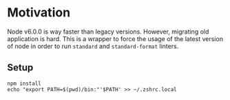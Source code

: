 # Motivation

Node v6.0.0 is way faster than legacy versions. However, migrating old application is hard.
This is a wrapper to force the usage of the latest version of node in order to run
`standard` and `standard-format` linters.

## Setup

	npm install
	echo "export PATH=$(pwd)/bin:"'$PATH' >> ~/.zshrc.local
